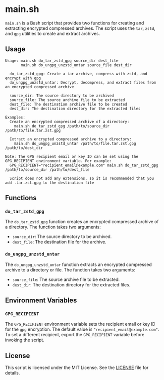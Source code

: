 # main.sh

`main.sh` is a Bash script that provides two functions for creating and extracting encrypted compressed archives. The script uses the `tar`, `zstd`, and `gpg` utilities to create and extract archives.

## Usage

```
Usage: main.sh do_tar_zstd_gpg source_dir dest_file
       main.sh do_ungpg_unzstd_untar source_file dest_dir

  do_tar_zstd_gpg: Create a tar archive, compress with zstd, and encrypt with gpg
  do_ungpg_unzstd_untar: Decrypt, decompress, and extract files from an encrypted compressed archive

  source_dir: The source directory to be archived
  source_file: The source archive file to be extracted
  dest_file: The destination archive file to be created
  dest_dir: The destination directory for the extracted files

Examples:
  Create an encrypted compressed archive of a directory:
    main.sh do_tar_zstd_gpg /path/to/source_dir /path/to/file.tar.zst.gpg

  Extract an encrypted compressed archive to a directory:
    main.sh do_ungpg_unzstd_untar /path/to/file.tar.zst.gpg /path/to/dest_dir

Note: The GPG recipient email or key ID can be set using the GPG_RECIPIENT environment variable. For example:
  GPG_RECIPIENT="recipient_email@example.com" main.sh do_tar_zstd_gpg /path/to/source_dir /path/to/dest_file

  Script does not add any extensions, so it is recommended that you add .tar.zst.gpg to the destination file
```

## Functions

### `do_tar_zstd_gpg`

The `do_tar_zstd_gpg` function creates an encrypted compressed archive of a directory. The function takes two arguments:

- `source_dir`: The source directory to be archived.
- `dest_file`: The destination file for the archive.

### `do_ungpg_unzstd_untar`

The `do_ungpg_unzstd_untar` function extracts an encrypted compressed archive to a directory or file. The function takes two arguments:

- `source_file`: The source archive file to be extracted.
- `dest_dir`: The destination directory for the extracted files.

## Environment Variables

### `GPG_RECIPIENT`

The `GPG_RECIPIENT` environment variable sets the recipient email or key ID for the `gpg` encryption. The default value is `"recipient_email@example.com"`. To set a different recipient, export the `GPG_RECIPIENT` variable before invoking the script.

## License

This script is licensed under the MIT License. See the [LICENSE](LICENSE) file for details.
